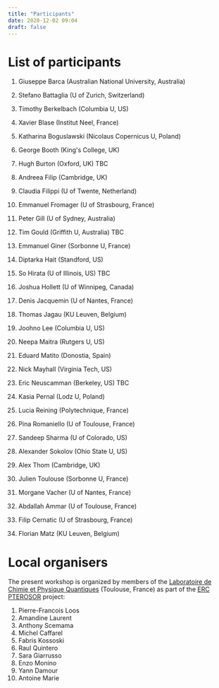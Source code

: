 ```yaml
---
title: "Participants"
date: 2020-12-02 09:04
draft: false
---
```



# List of participants

1. Giuseppe Barca (Australian National University, Australia) <!-- giuseppe.barca@anu.edu.au) -->
1. Stefano Battaglia (U of Zurich, Switzerland) <!-- stefano.battaglia@chem.uzh.ch -->
1. Timothy Berkelbach (Columbia U, US) <!-- t.berkelbach@columbia.edu -->
1. Xavier Blase (Institut Neel, France) <!-- xavier.blase@neel.cnrs.fr -->
1. Katharina Boguslawski (Nicolaus Copernicus U, Poland)  <!-- k.boguslawski@fizyka.umk.pl -->
1. George Booth (King's College, UK) <!-- george.booth@kcl.ac.uk -->
1. Hugh Burton (Oxford, UK) TBC <!-- hugh.burton@chem.ox.ac.uk -->
1. Andreea Filip (Cambridge, UK) <!-- maf63@cam.ac.uk  -->
1. Claudia Filippi (U of Twente, Netherland) <!-- c.filippi@utwente.nl -->
1. Emmanuel Fromager (U of Strasbourg, France) <!-- fromagere@unistra.fr -->
1. Peter Gill (U of Sydney, Australia) <!-- p.gill@sydney.edu.au -->
1. Tim Gould (Griffith U, Australia) TBC <!-- t.gould@griffith.edu.au -->
1. Emmanuel Giner (Sorbonne U, France) <!-- emmanuel.giner@lct.jussieu.fr -->
1. Diptarka Hait (Standford, US) <!-- diptarka@stanford.edu -->
1. So Hirata (U of Illinois, US) TBC <!-- sohirata@illinois.edu -->
1. Joshua Hollett (U of Winnipeg, Canada) <!-- j.hollett@uwinnipeg.ca -->
1. Denis Jacquemin (U of Nantes, France) <!-- Denis.Jacquemin@univ-nantes.fr -->
1. Thomas Jagau (KU Leuven, Belgium) <!-- thomas.jagau@kuleuven.be -->
1. Joohno Lee (Columbia U, US) <!-- linusjoonho@gmail.com -->
1. Neepa Maitra (Rutgers U, US) <!-- neepa.maitra@rutgers.edu -->
1. Eduard Matito (Donostia, Spain) <!-- ematito@gmail.com -->
1. Nick Mayhall (Virginia Tech, US) <!-- nmayhall@vt.edu -->
1. Eric Neuscamman (Berkeley, US) TBC <!-- eric.neuscamman@gmail.com -->
1. Kasia Pernal (Lodz U, Poland)<!-- katarzyna.pernal@p.lodz.pl -->
1. Lucia Reining (Polytechnique, France) <!-- lucia.reining@polytechnique.fr -->
1. Pina Romaniello (U of Toulouse, France) <!-- pina.romaniello@gmail.com -->
1. Sandeep Sharma (U of Colorado, US) <!-- sanshar@gmail.com -->
1. Alexander Sokolov (Ohio State U, US) <!-- sokolov.8@osu.edu -->
1. Alex Thom (Cambridge, UK) <!-- ajwt3@cam.ac.uk -->
1. Julien Toulouse (Sorbonne U, France) <!-- toulouse@lct.jussieu.fr -->
1. Morgane Vacher (U of Nantes, France) <!-- Morgane.Vacher@univ-nantes.fr -->

1. Abdallah Ammar (U of Toulouse, France) <!-- aammar@irsamc.ups-tlse.fr -->
1. Filip Cernatic (U of Strasbourg, France) <!-- filip.cernatic@etu.unistra.fr -->
1. Florian Matz (KU Leuven, Belgium) <!-- florian.matz@kuleuven.be -->

<!--
Backup list:
1. James Shee
1. Paul Johnson
1. Debashree Ghosh
1. Shirin Faraji
1. Stijn De Baerdemacker
1. Janus Eriksen
1. Chenyang Li
-->

# Local organisers 

The present workshop is organized by members of the [Laboratoire de Chimie et Physique Quantiques](https://www.lcpq.ups-tlse.fr/?lang=en) (Toulouse, France) as part of the [ERC PTEROSOR](https://lcpq.github.io/PTEROSOR/) project:
<br>
1. Pierre-Francois Loos	<!-- loos@irsamc.ups-tlse.fr -->
1. Amandine Laurent <!-- amandine.laurent@irsamc.ups-tlse.fr -->
1. Anthony Scemama <!-- scemama@gmail.com -->
1. Michel Caffarel <!-- michel.caffarel@gmail.com -->
1. Fabris Kossoski <!-- fkossoski@irsamc.ups-tlse.fr -->
1. Raul Quintero <!-- raul.quintero@irsamc.ups-tlse.fr -->
1. Sara Giarrusso <!-- sgiarrusso@ucmerced.edu -->
1. Enzo Monino <!-- enzo.monino@irsamc.ups-tlse.fr -->
1. Yann Damour <!-- yann.damour@hotmail.fr -->
1. Antoine Marie <!-- antoine.marie@ens-lyon.fr -->

